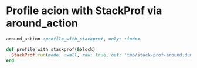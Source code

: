 # Profile acion with StackProf via around_action

```ruby
around_action :profile_with_stackprof, only: :index

def profile_with_stackprof(&block)
  StackProf.run(mode: :wall, raw: true, out: 'tmp/stack-prof-around.dump', &block)
end
```

